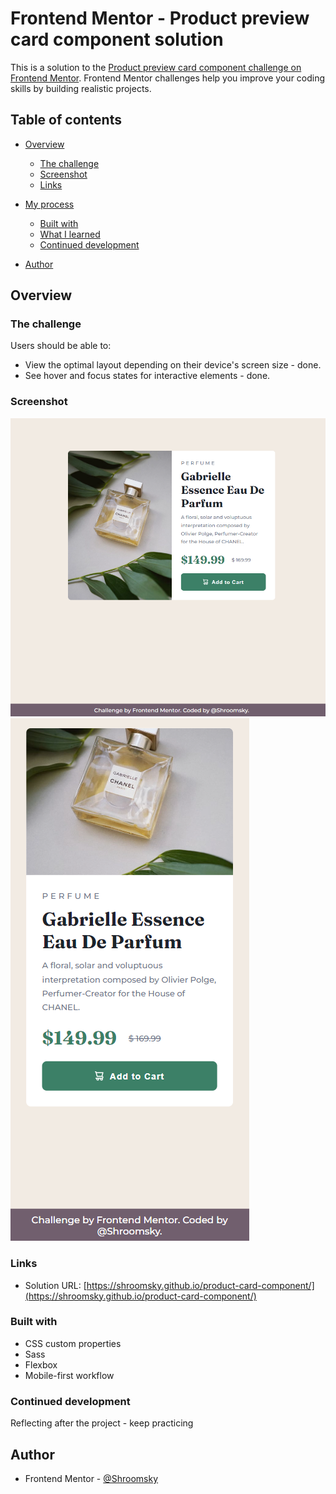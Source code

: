 # Frontend Mentor - Product preview card component solution

This is a solution to the [Product preview card component challenge on Frontend Mentor](https://www.frontendmentor.io/challenges/product-preview-card-component-GO7UmttRfa). Frontend Mentor challenges help you improve your coding skills by building realistic projects. 

## Table of contents

- [Overview](#overview)
  - [The challenge](#the-challenge)
  - [Screenshot](#screenshot)
  - [Links](#links)
- [My process](#my-process)
  - [Built with](#built-with)
  - [What I learned](#what-i-learned)
  - [Continued development](#continued-development)

- [Author](#author)




## Overview

### The challenge

Users should be able to:

- View the optimal layout depending on their device's screen size - done.
- See hover and focus states for interactive elements - done.

### Screenshot

![./screenshots/Screenshot_1.png](./screenshots/Screenshot_1.png)
![./screenshots/Screenshot_2.png](./screenshots/Screenshot_2.png)


### Links

- Solution URL: [https://shroomsky.github.io/product-card-component/](https://shroomsky.github.io/product-card-component/)

### Built with

- CSS custom properties
- Sass
- Flexbox
- Mobile-first workflow




### Continued development

Reflecting after the project - keep practicing


## Author

- Frontend Mentor - [@Shroomsky](https://www.frontendmentor.io/profile/Shroomsky)